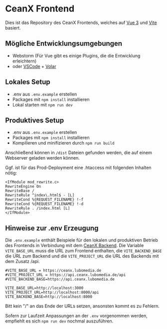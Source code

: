 # CeanX Frontend

Dies ist das Repository des CeanX Frontends, welches auf [Vue 3](https://vuejs.org/guide/introduction.html) und  [Vite](https://v2.vitejs.dev/config/) basiert.

## Mögliche Entwicklungsumgebungen

- Webstorm (Für Vue gibt es einige Plugins, die die Entwicklung erleichtern)
- oder [VSCode](https://code.visualstudio.com/) + [Volar](https://marketplace.visualstudio.com/items?itemName=johnsoncodehk.volar)

## Lokales Setup

- .env aus `.env.example` erstellen
- Packages mit `npm install` installieren
- Lokal starten mit `npm run dev`

## Produktives Setup

- .env aus `.env.example` erstellen
- Packages mit `npm install` installieren
- Kompilieren und minifizieren durch  `npm run build`

Anschließend können in `/dist` Dateien gefunden werden, die auf einem Webserver geladen werden können.

Ggf. ist für das Prod-Deployment eine .htaccess mit folgenden Inhalten nötig:
```
<IfModule mod_rewrite.c>
RewriteEngine On
RewriteBase /
RewriteRule ^index\.html$ - [L]
RewriteCond %{REQUEST_FILENAME} !-f
RewriteCond %{REQUEST_FILENAME} !-d
RewriteRule . /index.html [L]
</IfModule>
```

## Hinweise zur .env Erzeugung

Die `.env.example` enthält Beispiele für den lokalen und produktiven Betrieb des Frontends in Verbindung mit dem [CeanX Backend](https://github.com/lukasboc/ceanx-backend).
Die Variable `VITE_BASE_URL` muss die URL zum Frontend enthalten, die `VITE_BACKEND_BASE` die URL zum Backend und die `VITE_PROJECT_URL` die URL des Backends mit dem Zusatz /api.

```
#VITE_BASE_URL = https://ceanx.lubomedia.de
#VITE_PROJECT_URL = https://api.ceanx.lubomedia.de/api
#VITE_BACKEND_BASE=https://api.ceanx.lubomedia.de

VITE_BASE_URL=http://localhost:3000
VITE_PROJECT_URL=http://localhost:8000/api
VITE_BACKEND_BASE=http://localhost:8000
```

Bitt kein "/" an das Ende der URLs setzen, ansonsten kommt es zu Fehlern.

Sofern zur Laufzeit Anpassungen an der `.env` vorgenommen werden, empfiehlt es sich `npm run dev` nochmal auszuführen.